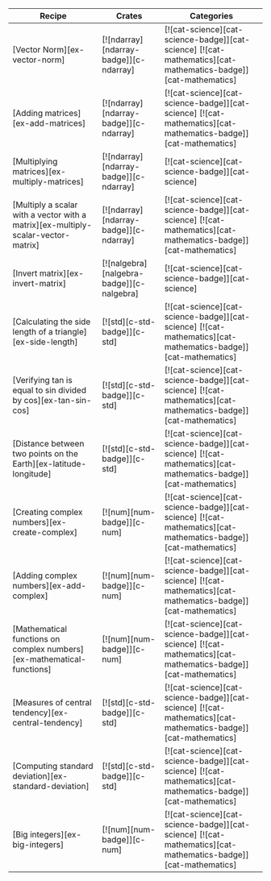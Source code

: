 | Recipe | Crates | Categories |
|--------|--------|------------|
| [Vector Norm][ex-vector-norm] | [![ndarray][ndarray-badge]][c-ndarray] | [![cat-science][cat-science-badge]][cat-science] [![cat-mathematics][cat-mathematics-badge]][cat-mathematics] |
| [Adding matrices][ex-add-matrices] | [![ndarray][ndarray-badge]][c-ndarray] | [![cat-science][cat-science-badge]][cat-science] [![cat-mathematics][cat-mathematics-badge]][cat-mathematics] |
| [Multiplying matrices][ex-multiply-matrices] | [![ndarray][ndarray-badge]][c-ndarray] | [![cat-science][cat-science-badge]][cat-science] |
| [Multiply a scalar with a vector with a matrix][ex-multiply-scalar-vector-matrix] | [![ndarray][ndarray-badge]][c-ndarray] | [![cat-science][cat-science-badge]][cat-science] [![cat-mathematics][cat-mathematics-badge]][cat-mathematics] |
| [Invert matrix][ex-invert-matrix] | [![nalgebra][nalgebra-badge]][c-nalgebra] | [![cat-science][cat-science-badge]][cat-science] |
| [Calculating the side length of a triangle][ex-side-length] | [![std][c-std-badge]][c-std] | [![cat-science][cat-science-badge]][cat-science] [![cat-mathematics][cat-mathematics-badge]][cat-mathematics] |
| [Verifying tan is equal to sin divided by cos][ex-tan-sin-cos] | [![std][c-std-badge]][c-std] | [![cat-science][cat-science-badge]][cat-science] [![cat-mathematics][cat-mathematics-badge]][cat-mathematics] |
| [Distance between two points on the Earth][ex-latitude-longitude] | [![std][c-std-badge]][c-std] | [![cat-science][cat-science-badge]][cat-science] [![cat-mathematics][cat-mathematics-badge]][cat-mathematics] |
| [Creating complex numbers][ex-create-complex] | [![num][num-badge]][c-num] | [![cat-science][cat-science-badge]][cat-science] [![cat-mathematics][cat-mathematics-badge]][cat-mathematics] |
| [Adding complex numbers][ex-add-complex] | [![num][num-badge]][c-num] | [![cat-science][cat-science-badge]][cat-science] [![cat-mathematics][cat-mathematics-badge]][cat-mathematics] |
| [Mathematical functions on complex numbers][ex-mathematical-functions] | [![num][num-badge]][c-num] | [![cat-science][cat-science-badge]][cat-science] [![cat-mathematics][cat-mathematics-badge]][cat-mathematics] |
| [Measures of central tendency][ex-central-tendency] | [![std][c-std-badge]][c-std] | [![cat-science][cat-science-badge]][cat-science] [![cat-mathematics][cat-mathematics-badge]][cat-mathematics] |
| [Computing standard deviation][ex-standard-deviation] | [![std][c-std-badge]][c-std] | [![cat-science][cat-science-badge]][cat-science] [![cat-mathematics][cat-mathematics-badge]][cat-mathematics] |
| [Big integers][ex-big-integers] | [![num][num-badge]][c-num] | [![cat-science][cat-science-badge]][cat-science] [![cat-mathematics][cat-mathematics-badge]][cat-mathematics] |
